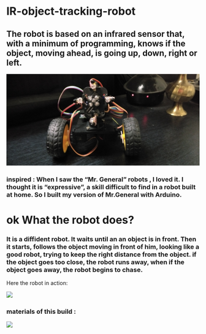 # IR-object-tracking-robot
## The robot is based on an infrared sensor that, with a minimum of programming, knows if the object, moving ahead, is going up, down, right or left.


![](images/IMG_20190414_225231.jpg)


### inspired : When I saw the “Mr. General” robots , I loved it. I thought it is “expressive”, a skill difficult to find in a robot built at home. So I built my version of  Mr.General with Arduino.



# ok What the robot does? 

### It is a diffident robot. It waits until an an object is in front. Then it starts, follows the object moving in front of him, looking like a good robot, trying to keep the right distance from the object. if the object goes too close, the robot runs away, when if the object goes away, the robot begins to chase.
Here the robot in action:

![](images/ezgif.com-gif-maker.gif)


### materials of this build :

![](images/Screenshot144.png)
